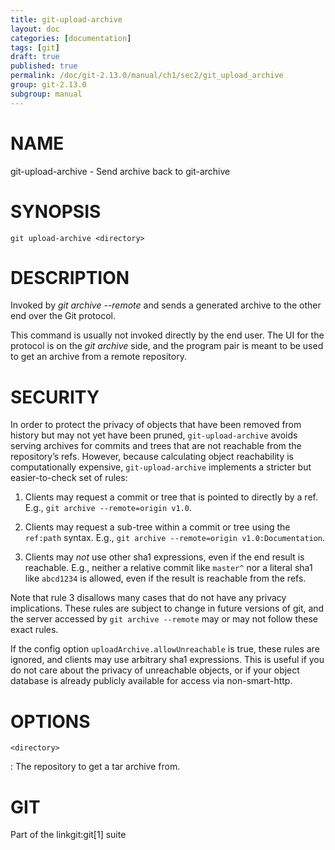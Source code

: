 ```yaml
---
title: git-upload-archive
layout: doc
categories: [documentation]
tags: [git]
draft: true
published: true
permalink: /doc/git-2.13.0/manual/ch1/sec2/git_upload_archive
group: git-2.13.0
subgroup: manual
---
```


NAME
====

git-upload-archive - Send archive back to git-archive

SYNOPSIS
========

    git upload-archive <directory>

DESCRIPTION
===========

Invoked by *git archive --remote* and sends a generated archive to the other end over the Git protocol.

This command is usually not invoked directly by the end user. The UI for the protocol is on the *git archive* side, and the program pair is meant to be used to get an archive from a remote repository.

SECURITY
========

In order to protect the privacy of objects that have been removed from history but may not yet have been pruned, `git-upload-archive` avoids serving archives for commits and trees that are not reachable from the repository’s refs. However, because calculating object reachability is computationally expensive, `git-upload-archive` implements a stricter but easier-to-check set of rules:

1.  Clients may request a commit or tree that is pointed to directly by a ref. E.g., `git archive --remote=origin v1.0`.

2.  Clients may request a sub-tree within a commit or tree using the `ref:path` syntax. E.g., `git archive --remote=origin v1.0:Documentation`.

3.  Clients may *not* use other sha1 expressions, even if the end result is reachable. E.g., neither a relative commit like `master^` nor a literal sha1 like `abcd1234` is allowed, even if the result is reachable from the refs.

Note that rule 3 disallows many cases that do not have any privacy implications. These rules are subject to change in future versions of git, and the server accessed by `git archive --remote` may or may not follow these exact rules.

If the config option `uploadArchive.allowUnreachable` is true, these rules are ignored, and clients may use arbitrary sha1 expressions. This is useful if you do not care about the privacy of unreachable objects, or if your object database is already publicly available for access via non-smart-http.

OPTIONS
=======

`<directory>`

:   The repository to get a tar archive from.

GIT
===

Part of the linkgit:git\[1\] suite
